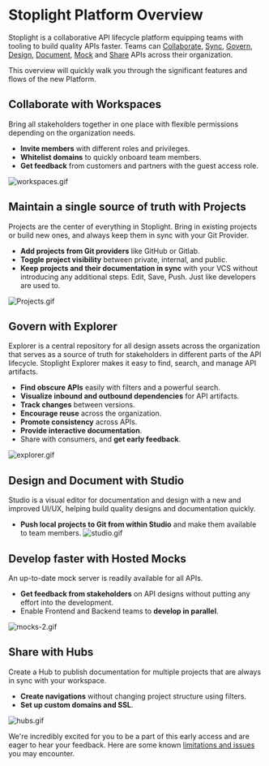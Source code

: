 # Stoplight Platform Overview
Stoplight is a collaborative API lifecycle platform equipping teams with tooling to build quality APIs faster. Teams can [Collaborate](#collaborate-with-workspaces), [Sync](#maintain-a-single-source-of-truth-with-projects), [Govern](#govern-with-explorer), [Design](#design-and-document-with-studio), [Document](#design-and-document-with-studio), [Mock](#develop-faster-with-hosted-mocks) and [Share](#share-with-hubs) APIs across their organization.

This overview will quickly walk you through the significant features and flows of the new Platform. 

## Collaborate with Workspaces
Bring all stakeholders together in one place with flexible permissions depending on the organization needs. 

- **Invite members** with different roles and privileges.
- **Whitelist domains** to quickly onboard team members.
- **Get feedback** from customers and partners with the guest access role.

![workspaces.gif](https://s6.gifyu.com/images/workspaces.gif)


## Maintain a single source of truth with Projects
Projects are the center of everything in Stoplight. Bring in existing projects or build new ones, and always keep them in sync with your Git Provider.  

- **Add projects from Git providers** like GitHub or Gitlab. 
- **Toggle project visibility** between private, internal, and public.
- **Keep projects and their documentation in sync** with your VCS without introducing any additional steps. Edit, Save, Push. Just like developers are used to.

![Projects.gif](https://s6.gifyu.com/images/Projects.gif)

 
## Govern with Explorer
Explorer is a central repository for all design assets across the organization that serves as a source of truth for stakeholders in different parts of the API lifecycle. Stoplight Explorer makes it easy to find, search, and manage API artifacts.

- **Find obscure APIs** easily with filters and a powerful search.
- **Visualize inbound and outbound dependencies** for API artifacts.
- **Track changes** between versions.
- **Encourage reuse** across the organization.
- **Promote consistency** across APIs.
- **Provide interactive documentation**.
- Share with consumers, and **get early feedback**.

![explorer.gif](https://s6.gifyu.com/images/explorer.gif)

## Design and Document with Studio
Studio is a visual editor for documentation and design with a new and improved UI/UX, helping build quality designs and documentation quickly. 

- **Push local projects to Git from within Studio** and make them available to team members. 
![studio.gif](https://s6.gifyu.com/images/studio.gif)

## Develop faster with Hosted Mocks
An up-to-date mock server is readily available for all APIs.

- **Get feedback from stakeholders** on API designs without putting any effort into the development.
- Enable Frontend and Backend teams to **develop in parallel**.

![mocks-2.gif](https://s6.gifyu.com/images/mocks-2.gif)

## Share with Hubs
Create a Hub to publish documentation for multiple projects that are always in sync with your workspace.

- **Create navigations** without changing project structure using filters.
- **Set up custom domains and SSL**. 

![hubs.gif](https://s6.gifyu.com/images/hubs.gif)

We're incredibly excited for you to be a part of this early access and are eager to hear your feedback. Here are some known [limitations and issues](2.limtations.md) you may encounter.